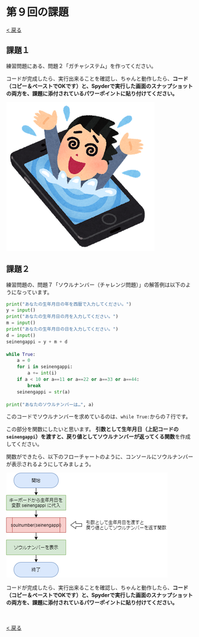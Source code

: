# 第９回の課題

[< 戻る](../)



## 課題１

練習問題にある、問題２「ガチャシステム」を作ってください。

コードが完成したら、実行出来ることを確認し、ちゃんと動作したら、**コード（コピー＆ペーストでOKです）と、Spyderで実行した画面のスナップショットの両方を、課題に添付されているパワーポイントに貼り付けてください。**

![img](../rensyu/assets/image9.png)



## 課題２


練習問題の、問題７「ソウルナンバー（チャレンジ問題）」の解答例は以下のようになっています。

```python
print("あなたの生年月日の年を西暦で入力してください。")
y = input()
print("あなたの生年月日の月を入力してください。")
m = input()
print("あなたの生年月日の日を入力してください。")
d = input()
seinengappi = y + m + d

while True:
    a = 0
    for i in seinengappi:
        a += int(i)
    if a < 10 or a==11 or a==22 or a==33 or a==44:
        break
    seinengappi = str(a)

print("あなたのソウルナンバーは…", a)
```

このコードでソウルナンバーを求めているのは、`while True:`からの７行です。

この部分を関数にしたいと思います。
**引数として生年月日（上記コードの `seinengappi`）を渡すと、戻り値としてソウルナンバーが返ってくる関数**を作成してください。

関数ができたら、以下のフローチャートのように、コンソールにソウルナンバーが表示されるようにしてみましょう。

![img](assets/image1.png)

コードが完成したら、実行出来ることを確認し、ちゃんと動作したら、**コード（コピー＆ペーストでOKです）と、Spyderで実行した画面のスナップショットの両方を、課題に添付されているパワーポイントに貼り付けてください。**

　

[< 戻る](../)